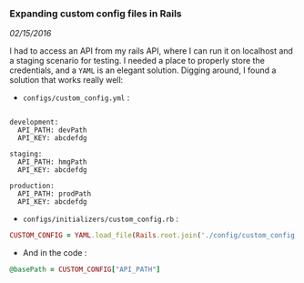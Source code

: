 ### Expanding custom config files in Rails
_02/15/2016_


I had to access an API from my rails API, where I can run it on localhost and
a staging scenario for testing. I needed a place to properly store the credentials,
and a `YAML` is an elegant solution. Digging around, I found a solution that works
really well:

* `configs/custom_config.yml` :

``` YML

development:
  API_PATH: devPath
  API_KEY: abcdefdg

staging:
  API_PATH: hmgPath
  API_KEY: abcdefdg

production:
  API_PATH: prodPath
  API_KEY: abcdefdg

```

* `configs/initializers/custom_config.rb` :

``` ruby
CUSTOM_CONFIG = YAML.load_file(Rails.root.join('./config/custom_config.yml'))[Rails.env]
```

* And in the code :

``` ruby
@basePath = CUSTOM_CONFIG["API_PATH"]
```
